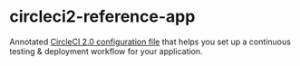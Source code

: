 # circleci2-reference-app

Annotated [CircleCI 2.0 configuration file](.circleci/config.yml) that helps you set up a continuous testing & deployment workflow for your application.
